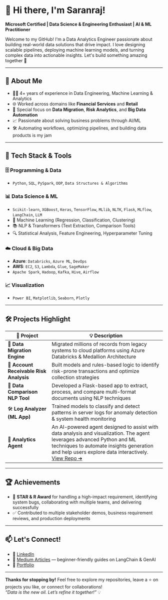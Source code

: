# 👋 Hi there, I'm Saranraj!  
**Microsoft Certified | Data Science & Engineering Enthusiast | AI & ML Practitioner**

Welcome to my GitHub! I'm a Data Analytics Engineer passionate about building real-world data solutions that drive impact. I love designing scalable pipelines, deploying machine learning models, and turning complex data into actionable insights. Let's build something amazing together 🚀

---

## 🧠 About Me

- 🧑‍💻 4+ years of experience in Data Engineering, Machine Learning & Analytics  
- 🌐 Worked across domains like **Financial Services** and **Retail**  
- 🔁 Special focus on **Data Migration**, **Risk Analytics**, and **Big Data Automation**  
- 📈 Passionate about solving business problems through AI/ML  
- 🛠️ Automating workflows, optimizing pipelines, and building data products is my jam  

---

## 🧰 Tech Stack & Tools

### 🗄️ Programming & Data

- `Python`, `SQL`, `PySpark`, `OOP`, `Data Structures & Algorithms`

### 📊 Data Science & ML

- `Scikit-learn`, `XGBoost`, `Keras`, `TensorFlow`, `MLlib`, `NLTK`, `Flask`, `MLflow`, `LangChain`, `LLM`
- 🧠 Machine Learning (Regression, Classification, Clustering)
- 📚 NLP & Transformers (Text Extraction, Comparison Tools)
- 🔍 Statistical Analysis, Feature Engineering, Hyperparameter Tuning

### ☁️ Cloud & Big Data

- **Azure**: `Databricks`, `Azure ML`, `DevOps`  
- **AWS**: `EC2`, `S3`, `Lambda`, `Glue`, `SageMaker`  
- `Apache Spark`, `Hadoop`, `Kafka`, `Hive`, `Airflow`

### 📈 Visualization

- `Power BI`, `Matplotlib`, `Seaborn`, `Plotly`

---

## 🛠️ Projects Highlight

| 📁 Project | 💡 Description |
|-----------|----------------|
| 🔄 **Data Migration Engine** | Migrated millions of records from legacy systems to cloud platforms using Azure Databricks & Medallion Architecture |
| 🧾 **Account Receivable Risk Analysis** | Built models and rules-based logic to identify risk-prone transactions and optimize collection strategies |
| 📜 **Data Comparison NLP Tool** | Developed a Flask-based app to extract, process, and compare multi-format documents using NLP techniques |
| 🛠️ **Log Analyzer (ML App)** | Trained models to classify and detect patterns in server logs for anomaly detection & system health monitoring |
| 🤖 **Analytics Agent** | An AI-powered agent designed to assist with data analysis and visualization. The agent leverages advanced Python and ML techniques to automate insights generation and help users explore data interactively. [View Repo ➔](https://github.com/Saranraj-k/Analytics-Agent) |

---

## 🏆 Achievements

- 🥇 **STAR & R Award** for handling a high-impact requirement, identifying system bugs, collaborating with multiple teams, and delivering successfully  
- ✅ Contributed to multiple stakeholder demos, business requirement reviews, and production deployments  

---

## 📫 Let's Connect!

- 🔗 [LinkedIn](https://www.linkedin.com/in/saran-raj-k-0b2986166/)
- 📝 [Medium Articles](https://medium.com/@saranraj22222) — beginner-friendly guides on LangChain & GenAI
- 💼 [Portfolio](https://saranraj-k.my.canva.site/saran-raj-krishnapillai)

---

**Thanks for stopping by!** Feel free to explore my repositories, leave a ⭐ on projects you like, or connect for collaborations!  
_“Data is the new oil. Let’s refine it together!”_ 💡
